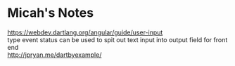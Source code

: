 # Micah's Notes

https://webdev.dartlang.org/angular/guide/user-input <br>
type event status can be used to spit out text input into output field for front end <br>
http://jpryan.me/dartbyexample/<br>

